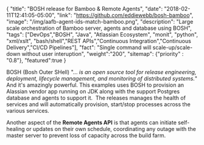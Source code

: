 {
  "title": "BOSH release for Bamboo & Remote Agents",
  "date": "2018-02-11T12:41:05-05:00",
  "link": "https://github.com/eddiewebb/bosh-bamboo",
  "image": "/img/aafb-agent-ids-match-bamboo.png",
  "description": "Large scale orchestration of Bamboo server, agents and database using BOSH",
  "tags": ["DevOps","BOSH", "Java", "Atlassian Ecosystem", "monit", "python", "xml/xslt", "bash/shell","REST APIs","Continuous Integration","Continuous Delivery","CI/CD Pipelines"],
  "fact": "Single command will scale-up/scale-down without user interuption",
  "weight":"200",
  "sitemap": {"priority" : "0.8"},
  "featured":true
}

BOSH (Bosh Outer SHell) "...<em> is an open source tool for release engineering, deployment, lifecycle management, and monitoring of distributed systems.</em>" And it's amazingly powerful. This examples uses BOSH to provision an Alassian vendor app running on JDK along with the support Postgres database and agents to support it.  The releases manages the health of services and will automatically provision, start/stop processes across the various services.

Another aspect of the **Remote Agents API** is that agents can initiate self-healing or updates on their own schedule, coordinating any outage with the master server to prevent loss of capacity across the build farm.

